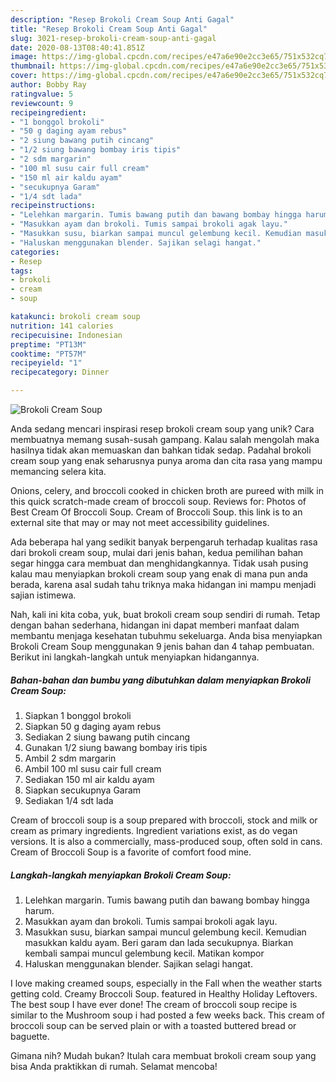 ```yaml
---
description: "Resep Brokoli Cream Soup Anti Gagal"
title: "Resep Brokoli Cream Soup Anti Gagal"
slug: 3021-resep-brokoli-cream-soup-anti-gagal
date: 2020-08-13T08:40:41.851Z
image: https://img-global.cpcdn.com/recipes/e47a6e90e2cc3e65/751x532cq70/brokoli-cream-soup-foto-resep-utama.jpg
thumbnail: https://img-global.cpcdn.com/recipes/e47a6e90e2cc3e65/751x532cq70/brokoli-cream-soup-foto-resep-utama.jpg
cover: https://img-global.cpcdn.com/recipes/e47a6e90e2cc3e65/751x532cq70/brokoli-cream-soup-foto-resep-utama.jpg
author: Bobby Ray
ratingvalue: 5
reviewcount: 9
recipeingredient:
- "1 bonggol brokoli"
- "50 g daging ayam rebus"
- "2 siung bawang putih cincang"
- "1/2 siung bawang bombay iris tipis"
- "2 sdm margarin"
- "100 ml susu cair full cream"
- "150 ml air kaldu ayam"
- "secukupnya Garam"
- "1/4 sdt lada"
recipeinstructions:
- "Lelehkan margarin. Tumis bawang putih dan bawang bombay hingga harum."
- "Masukkan ayam dan brokoli. Tumis sampai brokoli agak layu."
- "Masukkan susu, biarkan sampai muncul gelembung kecil. Kemudian masukkan kaldu ayam. Beri garam dan lada secukupnya. Biarkan kembali sampai muncul gelembung kecil. Matikan kompor"
- "Haluskan menggunakan blender. Sajikan selagi hangat."
categories:
- Resep
tags:
- brokoli
- cream
- soup

katakunci: brokoli cream soup 
nutrition: 141 calories
recipecuisine: Indonesian
preptime: "PT13M"
cooktime: "PT57M"
recipeyield: "1"
recipecategory: Dinner

---
```



![Brokoli Cream Soup](https://img-global.cpcdn.com/recipes/e47a6e90e2cc3e65/751x532cq70/brokoli-cream-soup-foto-resep-utama.jpg)

Anda sedang mencari inspirasi resep brokoli cream soup yang unik? Cara membuatnya memang susah-susah gampang. Kalau salah mengolah maka hasilnya tidak akan memuaskan dan bahkan tidak sedap. Padahal brokoli cream soup yang enak seharusnya punya aroma dan cita rasa yang mampu memancing selera kita.

Onions, celery, and broccoli cooked in chicken broth are pureed with milk in this quick scratch-made cream of broccoli soup. Reviews for: Photos of Best Cream Of Broccoli Soup. Cream of Broccoli Soup. this link is to an external site that may or may not meet accessibility guidelines.

Ada beberapa hal yang sedikit banyak berpengaruh terhadap kualitas rasa dari brokoli cream soup, mulai dari jenis bahan, kedua pemilihan bahan segar hingga cara membuat dan menghidangkannya. Tidak usah pusing kalau mau menyiapkan brokoli cream soup yang enak di mana pun anda berada, karena asal sudah tahu triknya maka hidangan ini mampu menjadi sajian istimewa.


Nah, kali ini kita coba, yuk, buat brokoli cream soup sendiri di rumah. Tetap dengan bahan sederhana, hidangan ini dapat memberi manfaat dalam membantu menjaga kesehatan tubuhmu sekeluarga. Anda bisa menyiapkan Brokoli Cream Soup menggunakan 9 jenis bahan dan 4 tahap pembuatan. Berikut ini langkah-langkah untuk menyiapkan hidangannya.

<!--inarticleads1-->

##### Bahan-bahan dan bumbu yang dibutuhkan dalam menyiapkan Brokoli Cream Soup:

1. Siapkan 1 bonggol brokoli
1. Siapkan 50 g daging ayam rebus
1. Sediakan 2 siung bawang putih cincang
1. Gunakan 1/2 siung bawang bombay iris tipis
1. Ambil 2 sdm margarin
1. Ambil 100 ml susu cair full cream
1. Sediakan 150 ml air kaldu ayam
1. Siapkan secukupnya Garam
1. Sediakan 1/4 sdt lada


Cream of broccoli soup is a soup prepared with broccoli, stock and milk or cream as primary ingredients. Ingredient variations exist, as do vegan versions. It is also a commercially, mass-produced soup, often sold in cans. Cream of Broccoli Soup is a favorite of comfort food mine. 

<!--inarticleads2-->

##### Langkah-langkah menyiapkan Brokoli Cream Soup:

1. Lelehkan margarin. Tumis bawang putih dan bawang bombay hingga harum.
1. Masukkan ayam dan brokoli. Tumis sampai brokoli agak layu.
1. Masukkan susu, biarkan sampai muncul gelembung kecil. Kemudian masukkan kaldu ayam. Beri garam dan lada secukupnya. Biarkan kembali sampai muncul gelembung kecil. Matikan kompor
1. Haluskan menggunakan blender. Sajikan selagi hangat.


I love making creamed soups, especially in the Fall when the weather starts getting cold. Creamy Broccoli Soup. featured in Healthy Holiday Leftovers. The best soup I have ever done! The cream of broccoli soup recipe is similar to the Mushroom soup i had posted a few weeks back. This cream of broccoli soup can be served plain or with a toasted buttered bread or baguette. 

Gimana nih? Mudah bukan? Itulah cara membuat brokoli cream soup yang bisa Anda praktikkan di rumah. Selamat mencoba!
